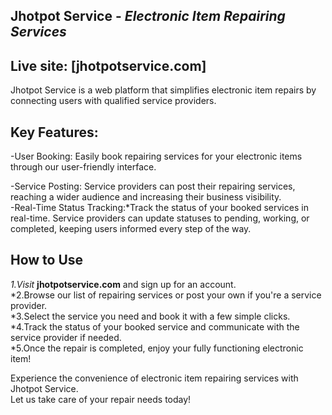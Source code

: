 ## **Jhotpot Service** - *Electronic Item Repairing Services*

## **Live site:** [jhotpotservice.com]
Jhotpot Service is a web platform that simplifies electronic item repairs
by connecting users with qualified service providers.

## **Key Features:**
-User Booking: Easily book repairing services for your electronic items through our user-friendly interface.<br>

-Service Posting: Service providers can post their repairing services, reaching a wider audience and increasing their business visibility.<br>
-Real-Time Status Tracking:*Track the status of your booked services in real-time. Service providers can update statuses to pending, working, or completed, keeping users informed every step of the way.<br>

## **How to Use**
*1.Visit* **jhotpotservice.com** and sign up for an account.<br>
*2.Browse our list of repairing services or post your own if you're a service provider.<br>
*3.Select the service you need and book it with a few simple clicks.<br>
*4.Track the status of your booked service and communicate with the service provider if needed.<br>
*5.Once the repair is completed, enjoy your fully functioning electronic item!<br>

Experience the convenience of electronic item repairing services with Jhotpot Service.<br>
Let us take care of your repair needs today!